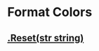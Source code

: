 # Format Colors
## [.Reset(str string)](https://github.com/iVitaliya/colors-go/colors/format.go#L18)
